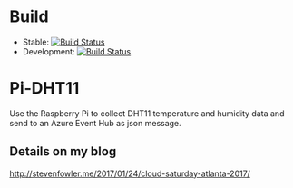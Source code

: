 # Build

* Stable: [![Build Status](https://api.travis-ci.org/squix78/esp8266-weather-station.svg?branch=master)](https://travis-ci.org/squix78/esp8266-weather-station)
* Development: [![Build Status](https://api.travis-ci.org/squix78/esp8266-weather-station.svg?branch=development)](https://travis-ci.org/squix78/esp8266-weather-station)

# Pi-DHT11

Use the Raspberry Pi to collect DHT11 temperature and humidity data and send to an Azure Event Hub as json message.

## Details on my blog

http://stevenfowler.me/2017/01/24/cloud-saturday-atlanta-2017/
